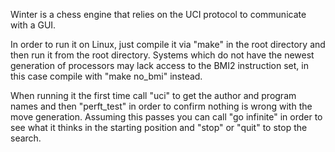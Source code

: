 Winter is a chess engine that relies on the UCI protocol to communicate with a GUI.

In order to run it on Linux, just compile it via "make" in the root directory and then run it from the root directory. Systems which do not have the newest generation of processors may lack access to the BMI2 instruction set, in this case compile with "make no_bmi" instead.

When running it the first time call "uci" to get the author and program names and then "perft_test" in order to confirm nothing is wrong with the move generation. Assuming this passes you can call "go infinite" in order to see what it thinks in the starting position and "stop" or "quit" to stop the search.
